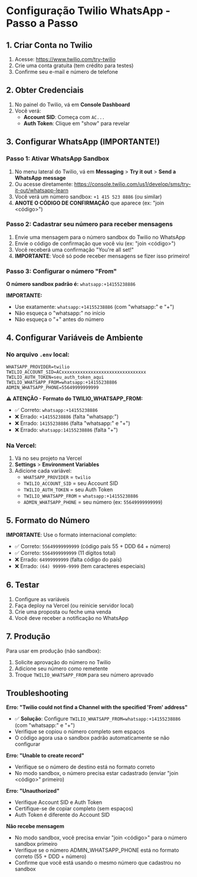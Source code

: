# Configuração Twilio WhatsApp - Passo a Passo

## 1. Criar Conta no Twilio

1. Acesse: https://www.twilio.com/try-twilio
2. Crie uma conta gratuita (tem crédito para testes)
3. Confirme seu e-mail e número de telefone

## 2. Obter Credenciais

1. No painel do Twilio, vá em **Console Dashboard**
2. Você verá:
   - **Account SID**: Começa com `AC...`
   - **Auth Token**: Clique em "show" para revelar

## 3. Configurar WhatsApp (IMPORTANTE!)

### Passo 1: Ativar WhatsApp Sandbox
1. No menu lateral do Twilio, vá em **Messaging** > **Try it out** > **Send a WhatsApp message**
2. Ou acesse diretamente: https://console.twilio.com/us1/develop/sms/try-it-out/whatsapp-learn
3. Você verá um número sandbox: `+1 415 523 8886` (ou similar)
4. **ANOTE O CÓDIGO DE CONFIRMAÇÃO** que aparece (ex: "join <código>")

### Passo 2: Cadastrar seu número para receber mensagens
1. Envie uma mensagem para o número sandbox do Twilio no WhatsApp
2. Envie o código de confirmação que você viu (ex: "join <código>")
3. Você receberá uma confirmação "You're all set!"
4. **IMPORTANTE**: Você só pode receber mensagens se fizer isso primeiro!

### Passo 3: Configurar o número "From"
**O número sandbox padrão é:** `whatsapp:+14155238886`

**IMPORTANTE:**
- Use exatamente: `whatsapp:+14155238886` (com "whatsapp:" e "+")
- Não esqueça o "whatsapp:" no início
- Não esqueça o "+" antes do número

## 4. Configurar Variáveis de Ambiente

### No arquivo `.env` local:
```env
WHATSAPP_PROVIDER=twilio
TWILIO_ACCOUNT_SID=ACxxxxxxxxxxxxxxxxxxxxxxxxxxxxxxxx
TWILIO_AUTH_TOKEN=seu_auth_token_aqui
TWILIO_WHATSAPP_FROM=whatsapp:+14155238886
ADMIN_WHATSAPP_PHONE=55649999999999
```

**⚠️ ATENÇÃO - Formato do TWILIO_WHATSAPP_FROM:**
- ✅ Correto: `whatsapp:+14155238886`
- ❌ Errado: `+14155238886` (falta "whatsapp:")
- ❌ Errado: `14155238886` (falta "whatsapp:" e "+")
- ❌ Errado: `whatsapp:14155238886` (falta "+")

### Na Vercel:
1. Vá no seu projeto na Vercel
2. **Settings** > **Environment Variables**
3. Adicione cada variável:
   - `WHATSAPP_PROVIDER` = `twilio`
   - `TWILIO_ACCOUNT_SID` = seu Account SID
   - `TWILIO_AUTH_TOKEN` = seu Auth Token
   - `TWILIO_WHATSAPP_FROM` = `whatsapp:+14155238886`
   - `ADMIN_WHATSAPP_PHONE` = seu número (ex: `55649999999999`)

## 5. Formato do Número

**IMPORTANTE**: Use o formato internacional completo:
- ✅ Correto: `55649999999999` (código país 55 + DDD 64 + número)
- ✅ Correto: `5564999999999` (11 dígitos total)
- ❌ Errado: `64999999999` (falta código do país)
- ❌ Errado: `(64) 99999-9999` (tem caracteres especiais)

## 6. Testar

1. Configure as variáveis
2. Faça deploy na Vercel (ou reinicie servidor local)
3. Crie uma proposta ou feche uma venda
4. Você deve receber a notificação no WhatsApp

## 7. Produção

Para usar em produção (não sandbox):
1. Solicite aprovação do número no Twilio
2. Adicione seu número como remetente
3. Troque `TWILIO_WHATSAPP_FROM` para seu número aprovado

## Troubleshooting

**Erro: "Twilio could not find a Channel with the specified 'From' address"**
- ✅ **Solução**: Configure `TWILIO_WHATSAPP_FROM=whatsapp:+14155238886` (com "whatsapp:" e "+")
- Verifique se copiou o número completo sem espaços
- O código agora usa o sandbox padrão automaticamente se não configurar

**Erro: "Unable to create record"**
- Verifique se o número de destino está no formato correto
- No modo sandbox, o número precisa estar cadastrado (enviar "join <código>" primeiro)

**Erro: "Unauthorized"**
- Verifique Account SID e Auth Token
- Certifique-se de copiar completo (sem espaços)
- Auth Token é diferente do Account SID

**Não recebe mensagem**
- No modo sandbox, você precisa enviar "join <código>" para o número sandbox primeiro
- Verifique se o número ADMIN_WHATSAPP_PHONE está no formato correto (55 + DDD + número)
- Confirme que você está usando o mesmo número que cadastrou no sandbox

